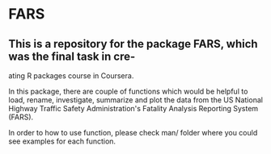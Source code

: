 # FARS


## This is a repository for the package FARS, which was the final task in cre-
ating R packages course in Coursera.

In this package, there are couple of functions which would be helpful to load, 
rename, investigate, summarize and plot the data from the US National Highway 
Traffic Safety Administration's Fatality Analysis Reporting System (FARS).

In order to how to use function, please check man/ folder where you could see
examples for each function.
